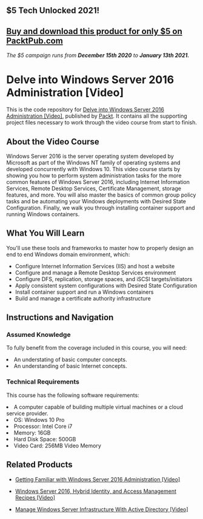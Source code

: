 ## $5 Tech Unlocked 2021!
[Buy and download this product for only $5 on PacktPub.com](https://www.packtpub.com/)
-----
*The $5 campaign         runs from __December 15th 2020__ to __January 13th 2021.__*

# Delve into Windows Server 2016 Administration [Video]
This is the code repository for [Delve into Windows Server 2016 Administration [Video]](https://www.packtpub.com/virtualization-and-cloud/delve-windows-server-2016-administration-video?utm_source=github&utm_medium=repository&utm_campaign=9781788837774), published by [Packt](https://www.packtpub.com/?utm_source=github). It contains all the supporting project files necessary to work through the video course from start to finish.
## About the Video Course
Windows Server 2016 is the server operating system developed by Microsoft as part of the Windows NT family of operating systems and developed concurrently with Windows 10.
This video course starts by showing you how to perform system administration tasks for the more common features of Windows Server 2016, including Internet Information Services, Remote Desktop Services, Certificate Management, storage features, and more. You will also master the basics of common group policy tasks and be automating your Windows deployments with Desired State Configuration. 
Finally, we walk you through installing container support and running Windows containers.

<H2>What You Will Learn</H2>
<DIV class=book-info-will-learn-text>
<P>You'll use these tools and frameworks to master how to properly design an end to end Windows domain environment, which:</P>
<UL>
<LI>Configure Internet Information Services (IIS) and host a website 
<LI>Configure and manage a Remote Desktop Services environment 
<LI>Configure DFS, replication, storage spaces, and iSCSI targets/initiators 
<LI>Apply consistent system configurations with Desired State Configuration
<LI>Install container support and run a Windows containers 
<LI>Build and manage a certificate authority infrastructure  </LI></UL></DIV>

## Instructions and Navigation
### Assumed Knowledge
To fully benefit from the coverage included in this course, you will need:<br/>
<LI>An understating of basic computer concepts.
<LI>An understanding of basic Internet concepts.

### Technical Requirements
This course has the following software requirements:<br/>
<LI>A computer capable of building multiple virtual machines or a cloud service provider.
<LI>OS: Windows 10 Pro
<LI>Processor: Intel Core i7
<LI>Memory: 16GB
<LI>Hard Disk Space: 500GB
<LI>Video Card: 256MB Video Memory 


## Related Products
* [Getting Familiar with Windows Server 2016 Administration [Video]](https://www.packtpub.com/virtualization-and-cloud/getting-familiar-windows-server-2016-administration-video?utm_source=github&utm_medium=repository&utm_campaign=9781788839846)

* [Windows Server 2016, Hybrid Identity, and Access Management Recipes [Video]](https://www.packtpub.com/networking-and-servers/windows-server-2016-hybrid-identity-and-access-management-recipes-video?utm_source=github&utm_medium=repository&utm_campaign=9781787125292)

* [Manage Windows Server Infrastructure With Active Directory [Video]](https://www.packtpub.com/networking-and-servers/manage-windows-server-infrastructure-active-directory-video?utm_source=github&utm_medium=repository&utm_campaign=9781789346992)

